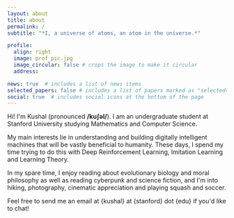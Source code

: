 ```yaml
---
layout: about
title: about
permalink: /
subtitle: "*I, a universe of atoms, an atom in the universe.*"

profile:
  align: right
  image: prof_pic.jpg
  image_circular: false # crops the image to make it circular
  address: 

news: true  # includes a list of news items
selected_papers: false # includes a list of papers marked as "selected={true}"
social: true  # includes social icons at the bottom of the page
---
```


Hi! I'm Kushal (pronounced **/kʊʃəl/**). I am an undergraduate student at Stanford University studying Mathematics and Computer Science. 

My main interests lie in understanding and building digitally intelligent machines that will be vastly beneficial to humanity. These days, I spend my time trying to do this with Deep Reinforcement Learning, Imitation Learning and Learning Theory.

In my spare time, I enjoy reading about evolutionary biology and moral philosophy as well as reading cyberpunk and science fiction, and I'm into hiking, photography, cinematic appreciation and playing squash and soccer. 

Feel free to send me an email at {kushal} at {stanford} dot {edu} if you'd like to chat!


